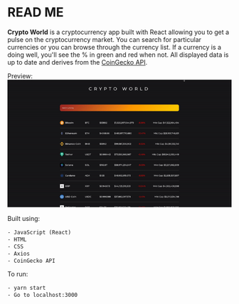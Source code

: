 # READ ME
**Crypto World** is a cryptocurrency app built with React allowing you to get a pulse on the cryptocurrency market. You can search for particular currencies or you can browse through the currency list. If a currency is a doing well, you'll see the % in green and red when not. All displayed data is up to date and derives from the [CoinGecko API](https://www.coingecko.com/en/api/documentation).

Preview:<br>
![](/img/crypto-world.gif)

Built using:<br>
```
- JavaScript (React)
- HTML
- CSS
- Axios
- CoinGecko API
```

To run:<br>
```
- yarn start
- Go to localhost:3000
```
